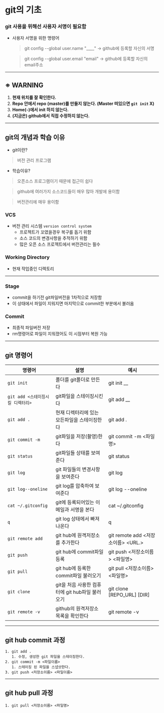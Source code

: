 # git의 기초
### git 사용을 위해선 사용자 서명이 필요함
- 사용자 서명을 위한 명령어

 
  > git config --global user.name "____"  →  github에 등록할 자신의 서명

  > git config --global user.email "email" →  github에 등록할 자신의 email주소
 ---
  
  ## ※ WARNING
1. **현재 위치를 잘 확인한다.**
2. **Repo 안에서 repo (master)를 만들지 않는다. (Master 떠있으면 `git init` X)**
3. **Home(`~`)에서 init 하지 않는다.**
4. **(지금은) github에서 직접 수정하지 않는다.**
​
---

## git의 개념과 학습 이유

- git이란?
 >버전 관리 프로그램 

 - 학습이유?
  >오픈소스 프로그램이기 때문에 접근이 쉽다

  >github에 여러가지 소스코드들이 매우 많아 개발에 용이함

  >버전관리에 매우 용이함


### VCS 

- 버전 관리 시스템 ``version control system``
  - 프로젝트가 꼬였을경우 복구를 돕기 위함
  - 소스 코드의 변경사항을 추적하기 위함
  - 많은 오픈 소스 프로젝트에서 버전관리는 필수


### Working Directory

- 현재 작업중인 디렉토리
---
### Stage
- commit을 하기전 git파일버전을 1차적으로 저장함
- 이 상태에서 파일이 지워지면 마지막으로 commit한 부분에서 불러옴

### Commit
- 최종적 파일버전 저장 
- rm명령어로 파일이 지워졌어도 이 시점부터 복원 가능

---
## **git 명령어**

|명령어|설명|예시|
|-|-|-|
|```git init```|폴더를 git폴더로 만든다|git init __|
|```git add <스테이징시킬 디렉터리>```|git파일을 스테이징시킨다|git add __|
|```git add .```| 현재 디렉터리에 있는 모든파일을 스테이징한다|git add .|
|```git commit -m```|git파일을 저장(촬영)한다|git commit -m <파일명>|
|```git status```|git파일들 상태를  보여준다|git status|
|```git log```|git 파일들의 변경사항을 보여준다|git log|
|```git log--oneline```|git log를 압축하여 보여준다|git log --oneline|
|```cat ~/.gitconfig```|git에 등록되어있는 이메일과 서명을 본다|cat ~/.gitconfig|
|```q```|git log 상태에서 빠져나온다|q|
|```git remote add```|git hub에 원격저장소를 추가한다|git remote add <저장소이름> <URL.>|
|```git push```|git hub에 commit파일 등록|git push <저장소이름> <파일명>|
|```git pull```|git hub에 등록한 commit파일 불러오기|git pull <저장소이름> <파일명>|
|```git clone```|git을 처음 사용한 컴퓨터에 git hub파일 불러오기|git clone [REPO_URL] [DIR]|
|```git remote -v```|github의 원격저장소 목록을 확인한다|git remote -v|

---
## git hub commit 과정
```
1. git add .
   1. 수정, 생성한 git 파일을 스테이징한다.
2. git commit -m <파일이름>
   1. 스테이징 된 파일을 스냅샷한다. 
3. git push <저장소이름> <파일이름>
```
---

## git hub pull 과정
```
1. git pull <저장소이름> <파일명>
```